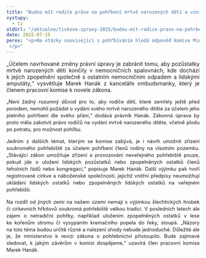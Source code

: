 ```yaml
---
title: "Budou mít rodiče právo na pohřbení mrtvě narozených dětí a vzniknou v Česku soukromé hřbitovy?"
vystupy:
  - tz
oldUrl: "/aktualne/tiskove-zpravy-2015/budou-mit-rodice-pravo-na-pohrbeni-mrtve-narozenych-deti-a-vzniknou-v-cesku-soukrome-hrb"
date: 2015-07-15
perex: "<p>Na otázky související s pohřbíváním hledá odpověď komise Ministerstva pro místní rozvoj, které zahájilo přípravu novely zákona o pohřebnictví. Jejím členem je také Marek Hanák z Kanceláře veřejného ochránce práv. </p>"
---
```


<!-- imported from the old website -->

<p class="MsoNormal" style="text-align:justify">„Účelem navrhované
změny právní úpravy je zabránit tomu, aby pozůstatky mrtvě narozených dětí
končily v nemocničních spalovnách, kde dochází k jejich zpopelnění
společně s ostatním nemocničním odpadem a lidskými amputáty,“ vysvětluje
Marek Hanák z kanceláře ombudsmanky, který je členem pracovní komise
k novele zákona.</p><p class="MsoNormal" style="text-align:justify"><span style="line-height: 17.9200000762939px; font-size: 12.8000001907349px;">„Není
žádný rozumný důvod pro to, aby rodiče dětí, které zemřely ještě před porodem,
nemohli požádat o vydání svého mrtvě narozeného dítěte za účelem jeho
pietního pohřbení dle svého přání,“ </span><span style="line-height: 17.9200000762939px; font-size: 12.8000001907349px;">dodává
právník Hanák. Zákonná úprava by proto měla zakotvit právo rodičů na vydání
mrtvě narozeného dítěte, včetně plodu po potratu, pro možnost pohřbu.</span></p><p class="MsoNormal" style="text-align:justify"><span style="font-size: 12.8000001907349px; line-height: 17.9200000762939px;">Jedním
z dalších témat, kterým se komise zabývá, je i návrh umožnit zřízení
soukromého pohřebiště za účelem pohřbení členů rodiny na vlastním pozemku. „Stávající zákon umožňuje zřízení a provozování neveřejného
pohřebiště pouze, pokud jde o uložení lidských pozůstatků nebo zpopelněných
ostatků členů řeholních řádů nebo kongregací,“ popisuje Marek Hanák. Další
výjimku pak tvoří registrované církve a náboženské společnosti, jejichž vnitřní
předpisy neumožňují ukládání lidských ostatků nebo zpopelněných lidských
ostatků na veřejném pohřebišti.</span></p><p class="MsoNormal" style="text-align:justify"><span style="line-height: 17.9200000762939px; font-size: 12.8000001907349px;">Na rozdíl od jiných zemí na našem
území nemají s výjimkou šlechtických hrobek či církevních hřbitovů soukromá
pohřebiště velkou tradici. V posledních letech ale zájem o netradiční
pohřby, například uložením zpopelněných ostatků v lese ke kořenům stromu či
vysypáním kremačního popela do řeky, stoupá. „Názory na toto téma budou určitě
různé a nalezení shody nebude jednoduché. Důležité ale je, že ministerstvo k
revizi zákona o pohřebnictví přistoupilo. Bude zajímavé sledovat, k jakým závěrům
v komisi dospějeme,“ uzavírá člen pracovní komise Marek Hanák.</span></p>
